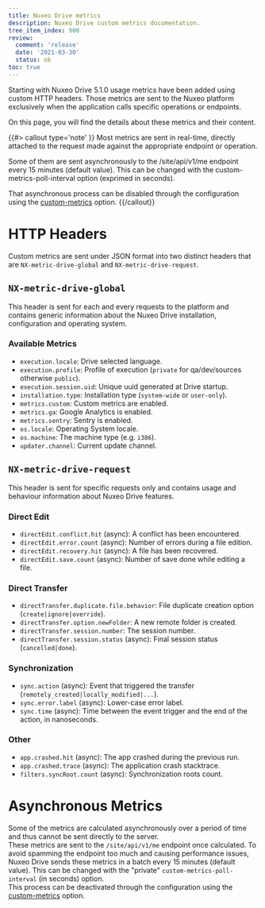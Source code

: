 ```yaml
---
title: Nuxeo Drive metrics
description: Nuxeo Drive custom metrics documentation.
tree_item_index: 900
review:
  comment: 'release'
  date: '2021-03-30'
  status: ok
toc: true
---
```


Starting with Nuxeo Drive 5.1.0 usage metrics have been added using custom HTTP headers. Those metrics are sent to the Nuxeo platform exclusively when the application calls specific operations or endpoints.

On this page, you will find the details about these metrics and their content.

{{#> callout type='note' }}
Most metrics are sent in real-time, directly attached to the request made against the appropriate endpoint or operation.

Some of them are sent asynchronously to the /site/api/v1/me endpoint every 15 minutes (default value). This can be changed with the custom-metrics-poll-interval option (exprimed in seconds).

That asynchronous process can be disabled through the configuration using the [custom-metrics](https://doc.nuxeo.com/client-apps/nuxeo-drive/#custom-metrics) option.
{{/callout}}

# HTTP Headers

Custom metrics are sent under JSON format into two distinct headers that are `NX-metric-drive-global` and `NX-metric-drive-request`.

## `NX-metric-drive-global`

This header is sent for each and every requests to the platform and contains generic information about the Nuxeo Drive installation, configuration and operating system.

### Available Metrics

- `execution.locale`: Drive selected language.
- `execution.profile`: Profile of execution (`private` for qa/dev/sources otherwise `public`).
- `execution.session.uid`: Unique uuid generated at Drive startup.
- `installation.type`: Installation type (`system-wide` or `user-only`).
- `metrics.custom`: Custom metrics are enabled.
- `metrics.ga`: Google Analytics is enabled.
- `metrics.sentry`: Sentry is enabled.
- `os.locale`: Operating System locale.
- `os.machine`: The machine type (e.g. `i386`).
- `updater.channel`: Current update channel.

## `NX-metric-drive-request`

This header is sent for specific requests only and contains usage and behaviour information about Nuxeo Drive features.

### Direct Edit

- `directEdit.conflict.hit` (async): A conflict has been encountered.
- `directEdit.error.count` (async): Number of errors during a file edition.
- `directEdit.recovery.hit` (async): A file has been recovered.
- `directEdit.save.count` (async): Number of save done while editing a file.

### Direct Transfer

- `directTransfer.duplicate.file.behavior`: File duplicate creation option (`create|ignore|override`).
- `directTransfer.option.newFolder`: A new remote folder is created.
- `directTransfer.session.number`: The session number.
- `directTransfer.session.status` (async): Final session status (`cancelled|done`).

### Synchronization

- `sync.action` (async): Event that triggered the transfer (`remotely_created|locally_modified|...`).
- `sync.error.label` (async): Lower-case error label.
- `sync.time` (async): Time between the event trigger and the end of the action, in nanoseconds.

### Other

- `app.crashed.hit` (async): The app crashed during the previous run.
- `app.crashed.trace` (async): The application crash stacktrace.
- `filters.syncRoot.count` (async): Synchronization roots count.

# Asynchronous Metrics

Some of the metrics are calculated asynchronously over a period of time and thus cannot be sent directly to the server.</br>
These metrics are sent to the `/site/api/v1/me` endpoint once calculated.
To avoid spamming the endpoint too much and causing performance issues, Nuxeo Drive sends these metrics in a batch every 15 minutes (default value). This can be changed with the "private" `custom-metrics-poll-interval` (in seconds) option.</br>
This process can be deactivated through the configuration using the [custom-metrics](https://doc.nuxeo.com/client-apps/nuxeo-drive/#custom-metrics) option.
